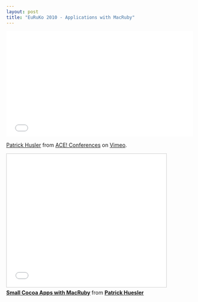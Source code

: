 ```yaml
---
layout: post
title: "EuRuKo 2010 - Applications with MacRuby"
---
```


<iframe src="//player.vimeo.com/video/12614702" width="500" height="281" frameborder="0" webkitallowfullscreen mozallowfullscreen allowfullscreen></iframe> <p><a href="http://vimeo.com/12614702">Patrick Husler</a> from <a href="http://vimeo.com/agilece">ACE! Conferences</a> on <a href="https://vimeo.com">Vimeo</a>.</p>

<iframe src="//www.slideshare.net/slideshow/embed_code/4402054" width="427" height="356" frameborder="0" marginwidth="0" marginheight="0" scrolling="no" style="border:1px solid #CCC; border-width:1px; margin-bottom:5px; max-width: 100%;" allowfullscreen> </iframe> <div style="margin-bottom:5px"> <strong> <a href="https://www.slideshare.net/phuesler/small-cocoa-apps-with-macruby" title="Small Cocoa Apps with MacRuby" target="_blank">Small Cocoa Apps with MacRuby</a> </strong> from <strong><a href="http://www.slideshare.net/phuesler" target="_blank">Patrick Huesler</a></strong> </div>
